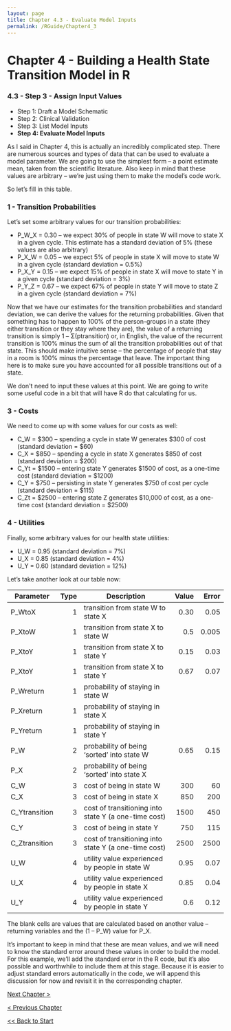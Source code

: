 ```yaml
---
layout: page
title: Chapter 4.3 - Evaluate Model Inputs
permalink: /RGuide/Chapter4_3
---
```


# Chapter 4 - Building a Health State Transition Model in R
### 4.3 - Step 3 - Assign Input Values
-	Step 1: Draft a Model Schematic
-	Step 2: Clinical Validation
-	Step 3: List Model Inputs
-	**Step 4: Evaluate Model Inputs**

As I said in Chapter 4, this is actually an incredibly complicated step. There are numerous sources and types of data that can be used to evaluate a model parameter. We are going to use the simplest form – a point estimate mean, taken from the scientific literature. Also keep in mind that these values are arbitrary – we’re just using them to make the model’s code work.

So let’s fill in this table.

### 1 - Transition Probabilities
Let’s set some arbitrary values for our transition probabilities:
-	P_W_X = 0.30 – we expect 30% of people in state W will move to state X in a given cycle. This estimate has a standard deviation of 5% (these values are also arbitrary)
-	P_X_W = 0.05 – we expect 5% of people in state X will move to state W in a given cycle (standard deviation = 0.5%)
-	P_X_Y = 0.15 – we expect 15% of people in state X will move to state Y in a given cycle (standard deviation = 3%)
-	P_Y_Z = 0.67 – we expect 67% of people in state Y will move to state Z in a given cycle (standard deviation = 7%)

Now that we have our estimates for the transition probabilities and standard deviation, we can derive the values for the returning probabilities. Given that something has to happen to 100% of the person-groups in a state (they either transition or they stay where they are), the value of a returning transition is simply 1 – Σ(ptransition) or, in English, the value of the recurrent transition is 100% minus the sum of all the transition probabilities out of that state. This should make intuitive sense – the percentage of people that stay in a room is 100% minus the percentage that leave. The important thing here is to make sure you have accounted for all possible transitions out of a state.

We don't need to input these values at this point. We are going to write some useful code in a bit that will have R do that calculating for us.

### 3 - Costs
We need to come up with some values for our costs as well:
-	C_W = $300 – spending a cycle in state W generates $300 of cost (standard deviation = $60)
-	C_X = $850 – spending a cycle in state X generates $850 of cost (standard deviation = $200)
-	C_Yt = $1500 – entering state Y generates $1500 of cost, as a one-time cost (standard deviation = $1200)
-	C_Y = $750 – persisting in state Y generates $750 of cost per cycle (standard deviation = $115)
-	C_Zt = $2500 – entering state Z generates $10,000 of cost, as a one-time cost (standard deviation = $2500)

### 4 - Utilities
Finally, some arbitrary values for our health state utilities:
-	U_W = 0.95 (standard deviation = 7%)
-	U_X = 0.85 (standard deviation = 4%)
-	U_Y = 0.60 (standard deviation = 12%)

Let’s take another look at our table now:

| Parameter | Type | Description | Value | Error |
| --------- |-----:| ------------| ----: | ----: |
| P_WtoX    | 1 | transition from state W to state X | 0.30 | 0.05 |
| P_XtoW	| 1	| transition from state X to state W | 0.5 | 0.005 |			
| P_XtoY	| 1 | transition from state X to state Y | 0.15| 0.03 |
| P_XtoY	| 1	| transition from state X to state Y | 0.67 | 0.07 |
| P_Wreturn	| 1 | probability of staying in state W	| | |
| P_Xreturn	| 1	| probability of staying in state X | | |
| P_Yreturn	| 1 | probability of staying in state Y	| | |
| P_W	| 2 | probability of being ‘sorted’ into state W | 0.65 | 0.15 |
| P_X |	2	| probability of being ‘sorted’ into state X | | |
| C_W |	3 | cost of being in state W | 300 | 60 |
| C_X | 3| cost of being in state X	| 850 | 200 |
| C_Ytransition | 3|	cost of transitioning into state Y (a one-time cost) | 1500 | 450 |
| C_Y	|3|	cost of being in state Y		| 750 | 115 |
| C_Ztransition	| 3 | cost of transitioning into state Y (a one-time cost)	| 2500 |  2500|
| U_W |	4 |	utility value experienced by people in state W	| 0.95 | 0.07 |
| U_X |	4 |	utility value experienced by people in state X	| 0.85 | 0.04 |
| U_Y | 4 |	utility value experienced by people in state Y	| 0.6 | 0.12 |

The blank cells are values that are calculated based on another value – returning variables and the (1 – P_W) value for P_X.

It’s important to keep in mind that these are mean values, and we will need to know the standard error around these values in order to build the model. For this example, we’ll add the standard error in the R code, but it’s also possible and worthwhile to include them at this stage. Because it is easier to adjust standard errors automatically in the code, we will append this discussion for now and revisit it in the corresponding chapter.

[Next Chapter >](http://healthyuncertainty.github.io/RGuide/Chapter4_4)

[< Previous Chapter](http://healthyuncertainty.github.io/RGuide/Chapter4_2)

[<< Back to Start](http://healthyuncertainty.github.io/RGuide/Introduction)